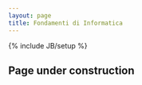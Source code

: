 ```yaml
---
layout: page
title: Fondamenti di Informatica
---
```

{% include JB/setup %}

Page under construction
-----------------------
